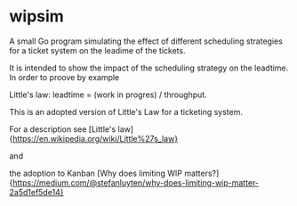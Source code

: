 # wipsim

A small Go program simulating the effect of different scheduling strategies for a ticket system on the leadime of the tickets.

It is intended to show the impact of the scheduling strategy on the leadtime. In order to proove by example

Little's law: leadtime = (work in progres) / throughput.

This is an adopted version of Little's Law for a ticketing system.

For a description see [Little's law]{https://en.wikipedia.org/wiki/Little%27s_law}

and

the adoption to Kanban [Why does limiting WIP matters?]{https://medium.com/@stefanluyten/why-does-limiting-wip-matter-2a5d1ef5de14}
